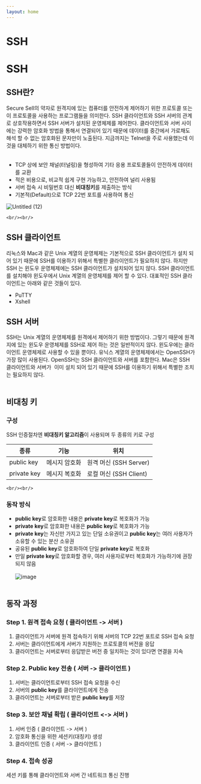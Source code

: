 ```yaml
---
layout: home
---
```


# SSH

# SSH

## SSH란?

Secure Sell의 약자로 원격지에 있는 컴퓨터를 안전하게 제어하기 위한 프로토콜 또는 이 프로토콜을 사용하는 프로그램들을 의미한다. SSH 클라이언트와 SSH 서버의 관계로 상호작용하면서 SSH 서버가 설치된 운영체제를 제어한다. 클라이언트와 서버 사이에는 강력한 암호화 방법을 통해서 연결되어 있기 때문에 데이터를 중간에서 가로채도 해석 할 수 없는 암호화된 문자만이 노출된다. 지금까지는 Telnet을 주로 사용했는데 이것을 대체하기 위한 통신 방법이다.
    <br/><br/>
- TCP 상에 보안 채널(터널링)을 형성하여 기타 응용 프로토콜들이 안전하게 데이터를 교환
- 적은 비용으로, 비교적 쉽게 구현 가능하고, 안전하여 널리 사용됨
- 서버 접속 시 비밀번호 대신 **비대칭키**를 제출하는 방식
- 기본적(Default)으로 TCP 22번 포트를 사용하여 통신

![Untitled (12)](https://user-images.githubusercontent.com/127702320/235045689-b3c2e9d5-a454-4f31-bdf5-caf9cdd03d86.png)

    <br/><br/>
### 

## **SSH 클라이언트**

리눅스와 Mac과 같은 Unix 계열의 운영체제는 기본적으로 SSH 클라이언트가 설치 되어 있기 때문에 SSH를 이용하기 위해서 특별한 클라이언트가 필요하지 않다. 하지만 SSH 는 윈도우 운영체제에는 SSH 클라이언트가 설치되어 있지 않다. SSH 클라이언트를 설치해야 윈도우에서 Unix 계열의 운영체제를 제어 할 수 있다. 대표적인 SSH 클라이언트는 아래와 같은 것들이 있다.

- PuTTY
- Xshell

## **SSH 서버**

SSH는 Unix 계열의 운영체제를 원격에서 제어하기 위한 방법이다. 그렇기 때문에 원격지에 있는 윈도우 운영체제를 SSH로 제어 하는 것은 일반적이지 않다. 윈도우에는 클라이언트 운영체제로 사용할 수 있을 뿐이다. 유닉스 계열의 운영체제에서는 OpenSSH가 가장 많이 사용된다. OpenSSH는 SSH 클라이언트와 서버를 포함한다. Mac은 SSH 클라이언트와 서버가  이미 설치 되어 있기 때문에 SSH를 이용하기 위해서 특별한 조치는 필요하지 않다.
    <br/><br/>
## 비대칭 키

### 구성

SSH 인증절차엔 **비대칭키 알고리즘**이 사용되며 두 종류의 키로 구성

| 종류 | 기능 | 위치 |
| --- | --- | --- |
| public key | 메시지 암호화 | 원격 머신 (SSH Server) |
| private key | 메시지 복호화 | 로컬 머신 (SSH Client) |
    <br/><br/>
### 동작 방식

- **public key**로 암호화한 내용은 **private key**로 복호화가 가능
- **private key**로 암호화한 내용은 **public key**로 복호화가 가능
- **private key**는 자신만 가지고 있는 단일 소유권이고 **public key**는 여러 사용자가 소유할 수 있는 분산 소유권
- 공유된 **public key**로 암호화하여 단일 **private key**로 복호화
- 만일 **private key**로 암호화할 경우, 여러 사용자로부터 복호화가 가능하기에 권장되지 않음
    <br/><br/>
![image](https://user-images.githubusercontent.com/127702320/234424920-07c40a07-9c90-4ecc-93f4-fc6f493f81cb.png)
    <br/><br/>
## 동작 과정

### Step 1. 원격 접속 요청 ( 클라이언트 -> 서버 )

1. 클라이언트가 서버에 원격 접속하기 위해 서버의 TCP 22번 포트로 SSH 접속 요청
2. 서버는 클라이언트에게 서버가 지원하는 프로토콜의 버전을 응답
3. 클라이언트는 서버로부터 응답받은 버전 중 일치하는 것이 있다면 연결을 지속

### Step 2. Public key 전송 ( 서버 -> 클라이언트 )

1. 서버는 클라이언트로부터 SSH 접속 요청을 수신
2. 서버의 **public key**를 클라이언트에게 전송
3. 클라이언트는 서버로부터 받은 **public key**를 저장

### Step 3. 보안 채널 확립 ( 클라이언트 <-> 서버 )

1. 서버 인증 ( 클라이언트 -> 서버 )
2. 암호화 통신을 위한 세션키(대칭키) 생성
3. 클라이언트 인증 ( 서버 -> 클라이언트 )

### Step 4. 접속 성공

세션 키를 통해 클라이언트와 서버 간 네트워크 통신 진행
